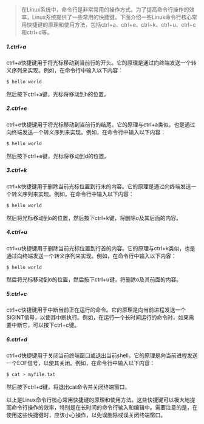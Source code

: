 > 在Linux系统中，命令行是非常常用的操作方式。为了提高命令行操作的效率，Linux系统提供了一些常用的快捷键。下面介绍一些Linux命令行核心常用快捷键的原理和使用方法，包括ctrl+a、ctrl+e、ctrl+k、ctrl+u、ctrl+c和ctrl+d等。
>

##### 1.ctrl+a

ctrl+a快捷键用于将光标移动到当前行的开头。它的原理是通过向终端发送一个转义序列来实现。例如，在命令行中输入以下内容：

```bash
$ hello world
```

然后按下ctrl+a键，光标将移动到h的位置。

##### 2.ctrl+e

ctrl+e快捷键用于将光标移动到当前行的结尾。它的原理与ctrl+a类似，也是通过向终端发送一个转义序列来实现。例如，在命令行中输入以下内容：

```bash
$ hello world
```

然后按下ctrl+e键，光标将移动到d的位置。

##### 3.ctrl+k

ctrl+k快捷键用于删除当前光标位置到行末的内容。它的原理是通过向终端发送一个转义序列来实现。例如，在命令行中输入以下内容：

```bash
$ hello world
```

然后将光标移动到o的位置，然后按下ctrl+k键，将删除o及其后面的内容。

##### 4.ctrl+u

ctrl+u快捷键用于删除当前光标位置到行首的内容。它的原理与ctrl+k类似，也是通过向终端发送一个转义序列来实现。例如，在命令行中输入以下内容：

```bash
$ hello world
```

然后将光标移动到o的位置，然后按下ctrl+u键，将删除o及其前面的内容。

##### 5.ctrl+c

ctrl+c快捷键用于中断当前正在运行的命令。它的原理是向当前进程发送一个SIGINT信号，以使其中断执行。例如，在运行一个长时间运行的命令时，如果需要中断它，可以按下ctrl+c键。

##### 6.ctrl+d

ctrl+d快捷键用于关闭当前终端窗口或退出当前shell。它的原理是向当前进程发送一个EOF信号，以使其关闭。例如，在命令行中输入以下内容：

```bash
$ cat > myfile.txt
```

然后按下ctrl+d键，将退出cat命令并关闭终端窗口。

以上是Linux命令行核心常用快捷键的原理和使用方法。这些快捷键可以极大地提高命令行操作的效率，特别是在长时间的命令行输入和编辑中。需要注意的是，在使用这些快捷键时，应该小心操作，以免误删除或误关闭终端窗口。